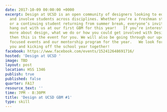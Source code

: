 ```yaml
---
date: 2017-10-09 00:00:00 +0000
excerpt: Design at UCSD is an open community of designers looking to educate, inspire
  and involve students across disciplines. Whether you’re a freshman starting college
  or a continuing student returning from summer break, everyone’s invited to come
  hang out with us at our first GBM for this year!   If you’re interested in learning
  more about design, what we do or how you could get involved with Design at UCSD,
  then this is the event for you. We will also be going through our upcoming industry
  focused events and our mentorship program for the year.   We look forward to seeing
  you and kicking off the school year together!
facebook: https://www.facebook.com/events/152412648691716/
hosted: 'Design at UCSD '
image: TBD
layout: post
location: HSS 1346
publish: true
published: false
quarter: FA17
resource_text: ''
time: 7PM - 8:30PM
title: 'Design at UCSD GBM #1'
type: skill
---
```

